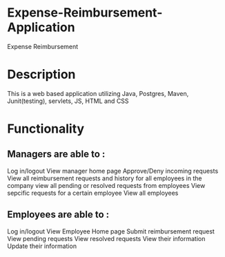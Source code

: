 # Expense-Reimbursement-Application
Expense Reimbursement

# Description
This is a web based application utilizing Java, Postgres, Maven, Junit(testing), servlets, JS, HTML and CSS

# Functionality

Managers are able to : 
----------
Log in/logout
View manager home page
Approve/Deny incoming requests
View all reimbursement requests and history for all employees in the company
view all pending or resolved requests from employees
View sepcific requests for a certain employee
View all employees





Employees are able to : 
----------
Log in/logout
View Employee Home page
Submit reimbursement request
View pending requests
View resolved requests
View their information
Update their information

